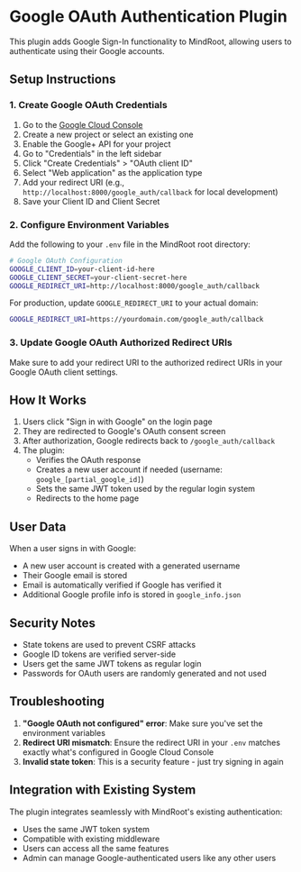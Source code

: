 # Google OAuth Authentication Plugin

This plugin adds Google Sign-In functionality to MindRoot, allowing users to authenticate using their Google accounts.

## Setup Instructions

### 1. Create Google OAuth Credentials

1. Go to the [Google Cloud Console](https://console.cloud.google.com/)
2. Create a new project or select an existing one
3. Enable the Google+ API for your project
4. Go to "Credentials" in the left sidebar
5. Click "Create Credentials" > "OAuth client ID"
6. Select "Web application" as the application type
7. Add your redirect URI (e.g., `http://localhost:8000/google_auth/callback` for local development)
8. Save your Client ID and Client Secret

### 2. Configure Environment Variables

Add the following to your `.env` file in the MindRoot root directory:

```bash
# Google OAuth Configuration
GOOGLE_CLIENT_ID=your-client-id-here
GOOGLE_CLIENT_SECRET=your-client-secret-here
GOOGLE_REDIRECT_URI=http://localhost:8000/google_auth/callback
```

For production, update `GOOGLE_REDIRECT_URI` to your actual domain:
```bash
GOOGLE_REDIRECT_URI=https://yourdomain.com/google_auth/callback
```

### 3. Update Google OAuth Authorized Redirect URIs

Make sure to add your redirect URI to the authorized redirect URIs in your Google OAuth client settings.

## How It Works

1. Users click "Sign in with Google" on the login page
2. They are redirected to Google's OAuth consent screen
3. After authorization, Google redirects back to `/google_auth/callback`
4. The plugin:
   - Verifies the OAuth response
   - Creates a new user account if needed (username: `google_[partial_google_id]`)
   - Sets the same JWT token used by the regular login system
   - Redirects to the home page

## User Data

When a user signs in with Google:
- A new user account is created with a generated username
- Their Google email is stored
- Email is automatically verified if Google has verified it
- Additional Google profile info is stored in `google_info.json`

## Security Notes

- State tokens are used to prevent CSRF attacks
- Google ID tokens are verified server-side
- Users get the same JWT tokens as regular login
- Passwords for OAuth users are randomly generated and not used

## Troubleshooting

1. **"Google OAuth not configured" error**: Make sure you've set the environment variables
2. **Redirect URI mismatch**: Ensure the redirect URI in your `.env` matches exactly what's configured in Google Cloud Console
3. **Invalid state token**: This is a security feature - just try signing in again

## Integration with Existing System

The plugin integrates seamlessly with MindRoot's existing authentication:
- Uses the same JWT token system
- Compatible with existing middleware
- Users can access all the same features
- Admin can manage Google-authenticated users like any other users
